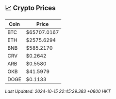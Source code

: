 ## 📈 Crypto Prices

| Coin | Price |
| ---- | ----- |
| BTC | $65707.0167 |
| ETH | $2575.6294 |
| BNB | $585.2170 |
| CRV | $0.2642 |
| ARB | $0.5580 |
| OKB | $41.5979 |
| DOGE | $0.1133 |

_Last Updated: 2024-10-15 22:45:29.383 +0800 HKT_